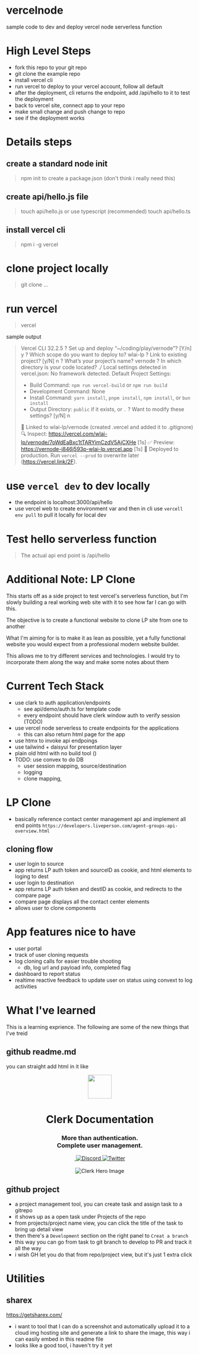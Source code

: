 # vercelnode
sample code to dev and deploy vercel node serverless function

# High Level Steps
- fork this repo to your git repo
- git clone the example repo
- install vercel cli
- run vercel to deploy to your vercel account, follow all default
- after the deployment, cli returns the endpoint, add /api/hello to it to test the deployment
- back to vercel site, connect app to your repo
- make small change and push change to repo
- see if the deployment works

# Details steps
## create a standard node init 
> npm init to create a package.json (don't think i really need this)

## create api/hello.js file
> touch api/hello.js
or use typescript (recommended)
> touch api/hello.ts

##  install vercel cli
> npm i -g vercel

# clone project locally
> git clone ...

# run vercel
> vercel

sample output
> Vercel CLI 32.2.5
> ? Set up and deploy “~/coding/play/vernode”? [Y/n] y
> ? Which scope do you want to deploy to? wlai-lp
> ? Link to existing project? [y/N] n
> ? What’s your project’s name? vernode
> ? In which directory is your code located? ./
> Local settings detected in vercel.json:
> No framework detected. Default Project Settings:
> - Build Command: `npm run vercel-build` or `npm run build`
> - Development Command: None
> - Install Command: `yarn install`, `pnpm install`, `npm install`, or `bun install`
> - Output Directory: `public` if it exists, or `.`
> ? Want to modify these settings? [y/N] n
> 
> 🔗  Linked to wlai-lp/vernode (created .vercel and added it to .gitignore)
> 🔍  Inspect: https://vercel.com/wlai-lp/vernode/7oWdEaBxc1tTARYimCzdV5AjCXHe [1s]
> ✅  Preview: https://vernode-j846j593p-wlai-lp.vercel.app [1s]
> 📝  Deployed to production. Run `vercel --prod` to overwrite later (https://vercel.link/2F).


# use `vercel dev` to dev locally
- the endpoint is localhost:3000/api/hello
- use vercel web to create environment var and then in cli use `vercell env pull` to pull it locally for local dev

# Test hello serverless function
> The actual api end point is /api/hello

# Additional Note: LP Clone 
This starts off as a side project to test vercel's serverless function, but I'm slowly building a real working web site with it to see how far I can go with this.

The objective is to create a functional website to clone LP site from one to another

What I'm aiming for is to make it as lean as possible, yet a fully functional website you would expect from a professional modern website builder.  

This allows me to try different services and technologies.  I would try to incorporate them along the way and make some notes about them



# Current Tech Stack
- use clark to auth application/endpoints
    - see api/demo/auth.ts for template code
    - every endpoint should have clerk window auth to verify session (TODO)
- use vercel node serverless to create endpoints for the applications
    - this can also return html page for the app
- use htmx to invoke api endpoings
- use tailwind + daisyui for presentation layer
- plain old html with no build tool ()
- TODO: use convex to do DB
    - user session mapping, source/destination
    - logging
    - clone mapping, 

# LP Clone
- basically reference contact center management api and implement all end points
`https://developers.liveperson.com/agent-groups-api-overview.html`

## cloning flow
- user login to source
- app returns LP auth token and sourceID as cookie, and html elements to loging to dest
- user login to destination 
- app returns LP auth token and destID as cookie, and redirects to the compare page
- compare page displays all the contact center elements
- allows user to clone components

# App features nice to have
- user portal
- track of user cloning requests
- log cloning calls for easier trouble shooting
    - db, log url and payload info, completed flag
- dashboard to report status
- realtime reactive feedback to update user on status using convext to log activities


# What I've learned
This is a learning exprience.  The following are some of the new things that I've treid
## github readme.md
you can straight add html in it like 


<p align="center">
  <a href="https://clerk.com?utm_source=github&utm_medium=clerk_docs" target="_blank" rel="noopener noreferrer">
    <picture>
      <source media="(prefers-color-scheme: dark)" srcset="https://images.clerk.com/static/logo-dark-mode-400x400.png">
      <img src="https://images.clerk.com/static/logo-light-mode-400x400.png" height="64">
    </picture>
  </a>
  <br />
</p>
<div align="center">
  <h1>
    Clerk Documentation
  </h1>
  <h3>More than authentication.<br />Complete user management.</h3>
  <a href="https://www.npmjs.com/package/@clerk/clerk-js">
    <img alt="" src="https://img.shields.io/npm/dm/@clerk/clerk-js" />
  </a>
  <a href="https://clerk.com/discord">
    <img alt="Discord" src="https://img.shields.io/discord/856971667393609759?color=7389D8&label&logo=discord&logoColor=ffffff" />
  </a>
  <a href="https://twitter.com/clerkdev">
    <img alt="Twitter" src="https://img.shields.io/twitter/url.svg?label=%40clerkdev&style=social&url=https%3A%2F%2Ftwitter.com%2Fclerkdev" />
  </a> 
  <br />
  <br />
  <img alt="Clerk Hero Image" src="https://github.com/clerk/clerk-docs/blob/df9c607030f351d359c752e2a237664cfb098ba9/public/images/home/docs-hero-light.svg">
</div>

## github project
- a project management tool, you can create task and assign task to a gitrepo
- it shows up as a open task under Projects of the repo
- from projects/project name view, you can click the title of the task to bring up detail view
- then there's a `Development` section on the right panel to `Creat a branch`
- this way you can go from task to git branch to develop to PR and track it all the way
- i wish GH let you do that from repo/project view, but it's just 1 extra click

# Utilities
## sharex
https://getsharex.com/
- i want to tool that I can do a screenshot and automatically upload it to a cloud img hosting site and generate a link to share the image, this way i can easily embed in this readme file
- looks like a good tool, i haven't try it yet